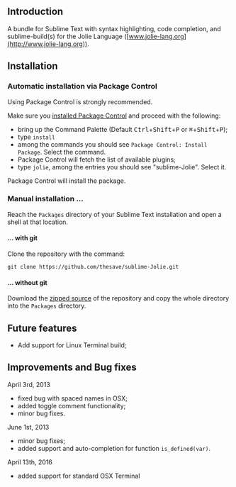 ## Introduction

A bundle for Sublime Text with syntax highlighting, code completion, and sublime-build(s) for the Jolie Language ([www.jolie-lang.org](http://www.jolie-lang.org)).

## Installation

### Automatic installation via Package Control

Using Package Control is strongly recommended. 

Make sure you [installed Package Control](https://packagecontrol.io/installation) and proceed with the following:

- bring up the Command Palette (Default <kbd>Ctrl</kbd>+<kbd>Shift</kbd>+<kbd>P</kbd> or <kbd>⌘</kbd>+<kbd>Shift</kbd>+<kbd>P</kbd>);
- type `install`
- among the commands you should see `Package Control: Install Package`. Select the command. 
- Package Control will fetch the list of available plugins;
- type `jolie`, among the entries you should see "sublime-Jolie". Select it.

Package Control will install the package.

### Manual installation ...

Reach the `Packages` directory of your Sublime Text installation and open a shell at that location.

#### ... with git

Clone the repository with the command:

	git clone https://github.com/thesave/sublime-Jolie.git

#### ... without git

Download the [zipped source](https://github.com/thesave/sublime-Jolie/archive/master.zip) of the repository and copy the whole directory into the `Packages` directory.

## Future features

- Add support for Linux Terminal build;

## Improvements and Bug fixes

April 3rd, 2013

- fixed bug with spaced names in OSX;
- added toggle comment functionality;
- minor bug fixes.

June 1st, 2013

- minor bug fixes;
- added support and auto-completion for function `is_defined(var)`.

April 13th, 2016

- added support for standard OSX Terminal
